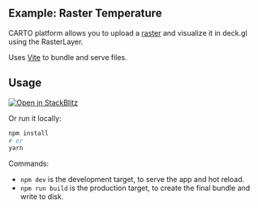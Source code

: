 ## Example: Raster Temperature

CARTO platform allows you to upload a [raster](https://docs.carto.com/data-and-analysis/analytics-toolbox-for-bigquery/sql-reference/raster) and visualize it in deck.gl using the RasterLayer.

Uses [Vite](https://vitejs.dev/) to bundle and serve files.

## Usage

[![Open in StackBlitz](https://developer.stackblitz.com/img/open_in_stackblitz.svg)](https://stackblitz.com/github/CartoDB/deck.gl-examples/tree/master/raster-temperature?file=index.ts)

Or run it locally:

```bash
npm install
# or
yarn
```

Commands:
* `npm dev` is the development target, to serve the app and hot reload.
* `npm run build` is the production target, to create the final bundle and write to disk.
